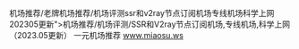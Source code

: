 机场推荐/老牌机场推荐/机场评测ssr和v2ray节点订阅机场专线机场科学上网202305更新">机场推荐/机场评测/SSR和V2ray节点订阅机场,专线机场,科学上网（2023.05更新）
一元机场推荐 www.miaosu.ws
